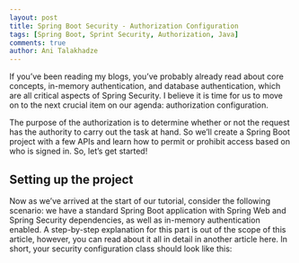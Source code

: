 ```yaml
---
layout: post
title: Spring Boot Security - Authorization Configuration
tags: [Spring Boot, Sprint Security, Authorization, Java]
comments: true
author: Ani Talakhadze
---
```


If you’ve been reading my blogs, you’ve probably already read about core concepts, in-memory authentication, and database authentication, which are all critical aspects of Spring Security. I believe it is time for us to move on to the next crucial item on our agenda: authorization configuration.

The purpose of the authorization is to determine whether or not the request has the authority to carry out the task at hand. So we’ll create a Spring Boot project with a few APIs and learn how to permit or prohibit access based on who is signed in. So, let’s get started!


## Setting up the project  

Now as we’ve arrived at the start of our tutorial, consider the following scenario: we have a standard Spring Boot application with Spring Web and Spring Security dependencies, as well as in-memory authentication enabled. A step-by-step explanation for this part is out of the scope of this article, however, you can read about it all in detail in another article here. In short, your security configuration class should look like this:

